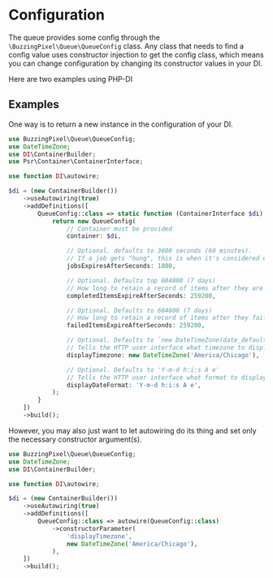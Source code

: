 # Configuration

The queue provides some config through the `\BuzzingPixel\Queue\QueueConfig` class. Any class that needs to find a config value uses constructor injection to get the config class, which means you can change configuration by changing its constructor values in your DI.

Here are two examples using PHP-DI

## Examples

One way is to return a new instance in the configuration of your DI.

```php
use BuzzingPixel\Queue\QueueConfig;
use DateTimeZone;
use DI\ContainerBuilder;
use Psr\Container\ContainerInterface;

use function DI\autowire;

$di = (new ContainerBuilder())
    ->useAutowiring(true)
    ->addDefinitions([
        QueueConfig::class => static function (ContainerInterface $di): QueueConfig {
            return new QueueConfig(
                // Container must be provided
                container: $di,

                // Optional. defaults to 3600 seconds (60 minutes).
                // If a job gets "hung", this is when it's considered expired
                jobsExpiresAfterSeconds: 1800,

                // Optional. Defaults top 604800 (7 days)
                // How long to retain a record of items after they are completed
                completedItemsExpireAfterSeconds: 259200,

                // Optional. Defaults to 604800 (7 days)
                // How long to retain a record of items after they fail
                failedItemsExpireAfterSeconds: 259200,

                // Optional. Defaults to `new DateTimeZone(date_default_timezone_get())`
                // Tells the HTTP user interface what timezone to display dates in
                displayTimezone: new DateTimeZone('America/Chicago'),

                // Optional. Defaults to 'Y-m-d h:i:s A e'
                // Tells the HTTP user interface what format to display dates in
                displayDateFormat: 'Y-m-d h:i:s A e',
            );
        }
    ])
    ->build();
```

However, you may also just want to let autowiring do its thing and set only the necessary constructor argument(s).

```php
use BuzzingPixel\Queue\QueueConfig;
use DateTimeZone;
use DI\ContainerBuilder;

use function DI\autowire;

$di = (new ContainerBuilder())
    ->useAutowiring(true)
    ->addDefinitions([
        QueueConfig::class => autowire(QueueConfig::class)
            ->constructorParameter(
                'displayTimezone',
                new DateTimeZone('America/Chicago'),
            ),
    ])
    ->build();
```
